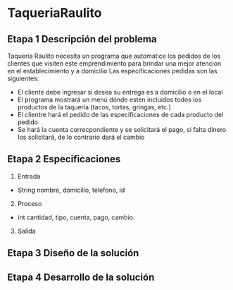 # TaqueriaRaulito

## Etapa 1 Descripción del problema 
Taqueria Raulito necesita un programa que automatice los pedidos de los clientes que visiten este emprendimiento para brindar una mejor atencion en el establecimiento y a domicilio 
Las especificaciones pedidas son las siguientes:
-  El cliente debe ingresar si desea su entrega es a domicilio o en el local 
-  El programa mostrará un menú dónde esten incluidos todos los productos de la taqueria (tacos, tortas, gringas, etc.)
-  El clientre hará el pedido de las especificaciones de cada producto del pedido 
-  Se hará la cuenta correcpondiente y se solicitará el pago, si falta dinero los solicitará, de lo contrario dará el cambio 

## Etapa 2 Especificaciones 
1. Entrada 
-  String nombre, domicilio, telefono, id 
2. Proceso
-  int cantidad, tipo, cuenta, pago, cambio.
3. Salida 


## Etapa 3 Diseño de la solución 

## Etapa 4 Desarrollo de la solución 

